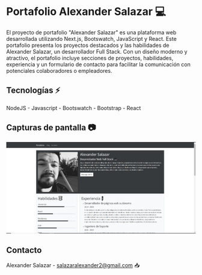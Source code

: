  # Portafolio Alexander Salazar 💻
  El proyecto de portafolio "Alexander Salazar" es una plataforma web desarrollada utilizando Next.js, Bootswatch, JavaScript y React. Este portafolio presenta los proyectos destacados y las habilidades de Alexander Salazar, un desarrollador Full Stack. Con un diseño moderno y atractivo, el portafolio incluye secciones de proyectos, habilidades, experiencia y un formulario de contacto para facilitar la comunicación con potenciales colaboradores o empleadores.

## Tecnologías ⚡
NodeJS - Javascript - Bootswatch - Bootstrap - React

## Capturas de pantalla 📷

![GitHub](./public/captura.JPG)

## Contacto 
Alexander Salazar - salazaralexander2@gmail.com  📥
